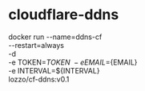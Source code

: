 # cloudflare-ddns
docker run --name=ddns-cf \
    --restart=always \
    -d \
    -e TOKEN=${TOKEN} \
    -e EMAIL=${EMAIL} \
    -e INTERVAL=${INTERVAL} \
    lozzo/cf-ddns:v0.1